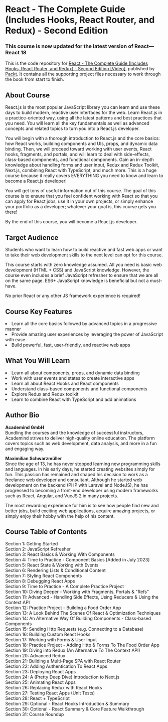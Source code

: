 # React - The Complete Guide (Includes Hooks, React Router, and Redux) - Second Edition

### This course is now updated for the latest version of React—React 18

This is the code repository for [React - The Complete Guide (Includes Hooks, React Router, and Redux) - Second Edition [Video]](https://www.packtpub.com/product/react-the-complete-guide-includes-hooks-react-router-and-redux-second-edition-video/9781801812603), published by [Packt](https://www.packtpub.com/?utm_source=github). It contains all the supporting project files necessary to work through the book from start to finish.


## About Course


React.js is the most popular JavaScript library you can learn and use these days to build modern, reactive user interfaces for the web. Learn React.js in a practice-oriented way, using all the latest patterns and best practices that you need. You will learn all the key fundamentals as well as advanced concepts and related topics to turn you into a React.js developer.  
  
You will begin with a thorough introduction to React.js and the core basics: how React works, building components and UIs, props, and dynamic data binding. Then, we will proceed toward working with user events, React hooks, fragments, and portals, and will learn to deal with side-effects, class-based components, and functional components. Gain an in-depth knowledge about handling forms and user input, Redux and Redux Toolkit, Next.js, combining React with TypeScript, and much more. This is a huge course because it really covers EVERYTHING you need to know and learn to become a React.js developer!  
  
You will get tons of useful information out of this course. The goal of this course is to ensure that you feel confident working with React so that you can apply for React jobs, use it in your own projects, or simply enhance your portfolio as a developer; whatever your goal is, this course gets you there!  
  
By the end of this course, you will become a React.js developer.

## Target Audience

Students who want to learn how to build reactive and fast web apps or want to take their web development skills to the next level can opt for this course.  
  
This course starts with zero knowledge assumed. All you need is basic web development (HTML + CSS) and JavaScript knowledge. However, the course even includes a brief JavaScript refresher to ensure that we are all on the same page. ES6+ JavaScript knowledge is beneficial but not a must-have.  
  
No prior React or any other JS framework experience is required!

## Course Key Features

<li>  Learn all the core basics followed by advanced topics in a progressive manner  
<li>  Provide amazing user experiences by leveraging the power of JavaScript with ease  
<li>  Build powerful, fast, user-friendly, and reactive web apps </li>

## What You Will Learn

<li>Learn all about components, props, and dynamic data binding
<li>Work with user events and states to create interactive apps
<li>Learn all about React Hooks and React components
<li>Understand class-based components and functional components 
<li>Explore Redux and Redux toolkit
<li>Learn to combine React with TypeScript and add animations </li>

## Author Bio

**Academind GmbH**<br>
Bundling the courses and the knowledge of successful instructors, Academind strives to deliver high-quality online education. The platform covers topics such as web development, data analysis, and more in a fun and engaging way.  
  
**Maximilian Schwarzmüller**<br>
Since the age of 13, he has never stopped learning new programming skills and languages. In his early days, he started creating websites simply for fun. This passion has remained and shaped his decision to work as a freelance web developer and consultant. Although he started web development on the backend (PHP with Laravel and NodeJS), he has progressed to becoming a front-end developer using modern frameworks such as React, Angular, and VueJS 2 in many projects.  
  
The most rewarding experience for him is to see how people find new and better jobs, build exciting web applications, acquire amazing projects, or simply enjoy their hobby with the help of his content.

## Course Table of Contents
Section 1: Getting Started 	<br>
Section 2: JavaScript Refresher 	<br>
Section 3: React Basics & Working With Components 	<br>
Section 4: Time to Practice - Component Basics [Added in July 2023]	<br>
Section 5: React State & Working with Events 	<br>
Section 6: Rendering Lists & Conditional Content 	<br>
Section 7: Styling React Components 	<br>
Section 8: Debugging React Apps 	<br>
Section 9: Time to Practice - A Complete Practice Project 	<br>
Section 10: Diving Deeper - Working with Fragments, Portals & "Refs" 	<br>
Section 11: Advanced - Handling Side Effects, Using Reducers & Using the Context API 	<br>
Section 12: Practice Project - Building a Food Order App 	<br>
Section 13: A Look Behind The Scenes Of React & Optimization Techniques 	<br>
Section 14: An Alternative Way Of Building Components - Class-based Components 	<br>
Section 15: Sending Http Requests (e.g. Connecting to a Database)	<br>
Section 16: Building Custom React Hooks 	<br>
Section 17: Working with Forms & User Input 	<br>
Section 18: Practice Project - Adding Http & Forms To The Food Order App	<br>
Section 19: Diving into Redux (An Alternative To The Context API)	<br>
Section 20: Advanced Redux	<br>
Section 21: Building a Multi-Page SPA with React Router	<br>
Section 22: Adding Authentication To React Apps	<br>
Section 23: Deploying React Apps	<br>
Section 24: A (Pretty Deep Dive) Introduction to Next.js	<br>
Section 25: Animating React Apps	<br>
Section 26: Replacing Redux with React Hooks	<br>
Section 27: Testing React Apps (Unit Tests)	<br>
Section 28: React + TypeScript	<br>
Section 29: Optional - React Hooks Introduction & Summary	<br>
Section 30: Optional - React Summary & Core Feature Walkthrough	<br>
Section 31: Course Roundup	<br>